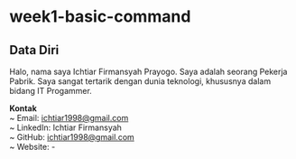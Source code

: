 # week1-basic-command


## Data Diri
Halo, nama saya Ichtiar Firmansyah Prayogo. Saya adalah seorang Pekerja Pabrik. Saya sangat tertarik dengan dunia teknologi, khususnya dalam bidang IT Progammer.

**Kontak**\
~ Email: ichtiar1998@gmail.com\
~ LinkedIn: Ichtiar Firmansyah\
~ GitHub: ichtiar1998@gmail.com\
~ Website: -
